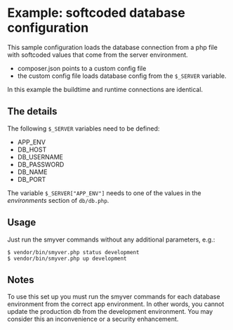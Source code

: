 Example: softcoded database configuration
=========================================

This sample configuration loads the database connection from a php file with softcoded values that come from
the server environment.

 - composer.json points to a custom config file
 - the custom config file loads database config from the `$_SERVER` variable.

In this example the buildtime and runtime connections are identical.

## The details

The following `$_SERVER` variables need to be defined:

 - APP_ENV
 - DB_HOST
 - DB_USERNAME
 - DB_PASSWORD
 - DB_NAME
 - DB_PORT
 
The variable `$_SERVER["APP_ENV"]` needs to one of the values in the *environments* section of `db/db.php`.

## Usage

Just run the smyver commands without any additional parameters, e.g.:

    $ vendor/bin/smyver.php status development
    $ vendor/bin/smyver.php up development

## Notes

To use this set up you must run the smyver commands for each database environment from the correct app environment.
In other words, you cannot update the production db from the development environment.
You may consider this an inconvenience or a security enhancement.